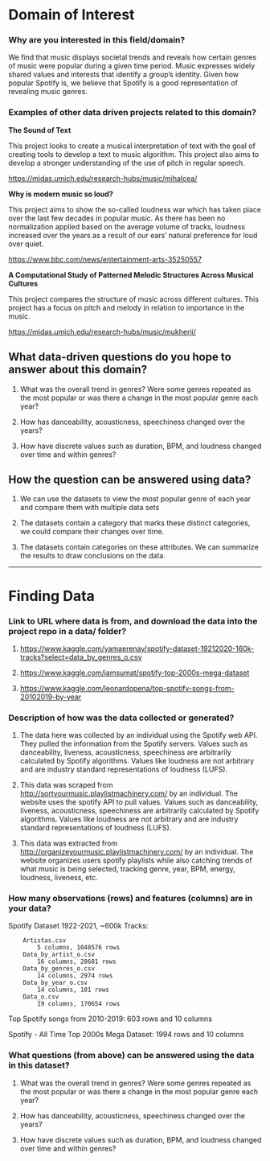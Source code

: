# Domain of Interest
### Why are you interested in this field/domain?

 We find that music displays societal trends and reveals how certain genres of music were popular during a given time period. Music expresses widely shared values and interests that identify a group’s identity. Given how popular Spotify is, we believe that Spotify is a good representation of revealing music genres.

### Examples of other data driven projects related to this domain?

**The Sound of Text**

This project looks to create a musical interpretation of text with the goal of creating tools to develop a text to music algorithm. This project also aims to develop a stronger understanding of the use of pitch in regular speech.

https://midas.umich.edu/research-hubs/music/mihalcea/



**Why is modern music so loud?**

This project aims to show the so-called loudness war which has taken place over the last few decades in popular music. As there has been no normalization applied based on the average volume of tracks, loudness increased over the years as a result of our ears’ natural preference for loud over quiet.

https://www.bbc.com/news/entertainment-arts-35250557

**A Computational Study of Patterned Melodic Structures Across Musical Cultures**

This project compares the structure of music across different cultures. This project has a focus on pitch and melody in relation to importance in the music.

https://midas.umich.edu/research-hubs/music/mukherji/






## What data-driven questions do you hope to answer about this domain?
1. What was the overall trend in genres? Were some genres repeated as the most popular or was there a change in the most popular genre each year?

2. How has danceability, acousticness, speechiness changed over the years?

3. How have discrete values such as duration, BPM, and loudness changed over time and within genres?

## How the question can be answered using data?
1. We can use the datasets to view the most popular genre of each year and compare them with multiple data sets

2. The datasets contain a category that marks these distinct categories, we could compare their changes over time.

3. The datasets contain categories on these attributes. We can summarize the results to draw conclusions on the data.
---

# Finding Data

### Link to URL where data is from, and download the data into the project repo in a data/ folder?

1. https://www.kaggle.com/yamaerenay/spotify-dataset-19212020-160k-tracks?select=data_by_genres_o.csv

2. https://www.kaggle.com/iamsumat/spotify-top-2000s-mega-dataset

3. https://www.kaggle.com/leonardopena/top-spotify-songs-from-20102019-by-year

### Description of how was the data collected or generated?
1. The data here was collected by an individual using the Spotify web API. They pulled the information from the Spotify servers. Values such as danceability, liveness, acousticness, speechiness are arbitrarily calculated by Spotify algorithms. Values like loudness are not arbitrary and are industry standard representations of loudness (LUFS).

2. This data was scraped from http://sortyourmusic.playlistmachinery.com/ by an individual. The website uses the spotify API to pull values. Values such as danceability, liveness, acousticness, speechiness are arbitrarily calculated by Spotify algorithms. Values like loudness are not arbitrary and are industry standard representations of loudness (LUFS).

3. This data was extracted from  http://organizeyourmusic.playlistmachinery.com/ by an individual. The website organizes users spotify playlists while also catching trends of what music is being selected, tracking genre, year, BPM, energy, loudness, liveness, etc.

### How many observations (rows) and features (columns) are in your data?
Spotify Dataset 1922-2021, ~600k Tracks:

		Artistas.csv
			5 columns, 1048576 rows
		Data_by_artist_o.csv
			16 columns, 28681 rows
		Data_by_genres_o.csv
			14 columns, 2974 rows
		Data_by_year_o.csv
			14 columns, 101 rows
		Data_o.csv
			19 columns, 170654 rows


Top Spotify songs from 2010-2019: 603 rows and 10 columns

Spotify - All Time Top 2000s Mega Dataset: 1994 rows and 10 columns

### What questions (from above) can be answered using the data in this dataset?
1. What was the overall trend in genres? Were some genres repeated as the most popular or was there a change in the most popular genre each year?

2. How has danceability, acousticness, speechiness changed over the years?

3. How have discrete values such as duration, BPM, and loudness changed over time and within genres?

